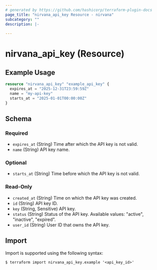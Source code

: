 ```yaml
---
# generated by https://github.com/hashicorp/terraform-plugin-docs
page_title: "nirvana_api_key Resource - nirvana"
subcategory: ""
description: |-
  
---
```


# nirvana_api_key (Resource)



## Example Usage

```terraform
resource "nirvana_api_key" "example_api_key" {
  expires_at = "2025-12-31T23:59:59Z"
  name = "my-api-key"
  starts_at = "2025-01-01T00:00:00Z"
}
```

<!-- schema generated by tfplugindocs -->
## Schema

### Required

- `expires_at` (String) Time after which the API key is not valid.
- `name` (String) API key name.

### Optional

- `starts_at` (String) Time before which the API key is not valid.

### Read-Only

- `created_at` (String) Time on which the API key was created.
- `id` (String) API key ID.
- `key` (String, Sensitive) API key.
- `status` (String) Status of the API key.
Available values: "active", "inactive", "expired".
- `user_id` (String) User ID that owns the API key.

## Import

Import is supported using the following syntax:

```shell
$ terraform import nirvana_api_key.example '<api_key_id>'
```
